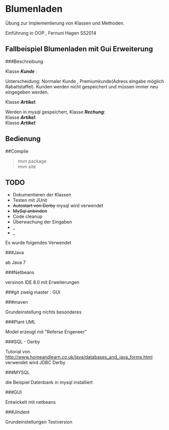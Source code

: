 # Blumenladen


Übung zur Implementierung von Klassen und Methoden.

Einführung in OOP , Fernuni Hagen SS2014 


## Fallbeispiel Blumenladen mit Gui Erweiterung

###Beschreibung

Klasse ***Kunde*** :

 Unterscheidung: Normaler Kunde , Premiumkunde(Adress eingabe möglich Rabattstaffel). 
Kunden werden nicht gespeichert und müssen immer neu eingegeben werden.  
  
Klasse ***Artikel***:  
  
Werden in mysql gespeichert, 
Klasse ***Rechung***:  
Klasse ***Artikel***:  
Klasse ***Artikel***:
## Bedienung
  
##Compile

>mvn package  
>mvn site


## TODO


* Dokumentieren der Klassen
* Testen mit JUnit
* ~~Autostart von Derby~~ mysql wird verwendet
* ~~MySql anbinden~~
* Code cleanup 
* Überwachung der Eingaben
* _
* _




Es wurde folgendes Verwendet
 
###Java

ab Java 7

###Netbeans

versinon IDE 8.0 mit Erweiterungen

###git
zweig master  :
GUI 

###maven

Grundeinstellung nichts besonderes

###Plant UML

Model erzeugt mit "Referse Engeneer"

###SQL - Derby

Tutorial von  http://www.homeandlearn.co.uk/java/databases_and_java_forms.html
verwendet wird JDBC Derby

###MYSQL

die Beispiel Datenbank in mysql installiert

###GUI

Entwickelt mit netbeans 

###Jindent

Grundeinstellungen Testversion
